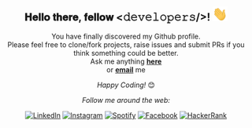 <div align="center">
<h2> 𝐇𝐞𝐥𝐥𝐨 𝐭𝐡𝐞𝐫𝐞, 𝐟𝐞𝐥𝐥𝐨𝐰 <𝚍𝚎𝚟𝚎𝚕𝚘𝚙𝚎𝚛𝚜/>! <img src="https://github.com/ABSphreak/ABSphreak/blob/master/gifs/Hi.gif" width="30px"></h2>
</div>

<div align="center">

You have finally discovered my Github profile. <br>
Please feel free to clone/fork projects, raise issues and submit PRs if you think something could be better. <br>
Ask me anything <a href="https://github.com/UmeedChandel/UmeedChandel/issues/new"><b>here</b></a><br>
or <a href="mailto:umeedchandel@gmail.com"><b>email</b></a> me

<i>Happy Coding!</i> 😊

</div>

<div align="center">
<i>Follow me around the web:</i><br>

  <!-- <a target="_blank" href="https://www.linkedin.com/in/umeed-chandel/">🇱​🇮​🇳​🇰​🇪​🇩​🇮​🇳​</a> ●
  <a target="_blank" href="https://www.instagram.com/umeedchandel/">🇮​🇳​🇸​🇹​🇦​🇬​🇷​🇦​🇲​</a> ●
  <a target="_blank" href="https://open.spotify.com/user/trggbc7l7fidry27xavakagem?si=d9e9b718f8d04c21">🇸​🇵​🇴​🇹​🇮​🇫​🇾​</a> ●
  <a target="_blank" href="https://www.facebook.com/umeed.chandel/">🇫​🇦​🇨​🇪​🇧​🇴​🇴​🇰​</a> ●
  <a target="_blank" href="https://www.hackerrank.com/umeedchandel">🇸​🇵​🇴​🇹​🇮​🇫​🇾​</a>-->


<a href="https://www.linkedin.com/in/umeed-chandel/" target="_blank"><img alt="LinkedIn" src="https://img.shields.io/badge/linkedin-%230077B5.svg?style=flat-square&logo=linkedin&logoColor=white"></a>
<a href="https://www.instagram.com/umeedchandel/" target="_blank"><img alt="Instagram" src="https://img.shields.io/badge/Instagram-E4405F?style=flat-square&logo=instagram&logoColor=white"></a>
<a href="https://open.spotify.com/user/trggbc7l7fidry27xavakagem?si=d9e9b718f8d04c21" target="_blank"><img alt="Spotify" src="https://img.shields.io/badge/Spotify-1ED760?style=flat-square&logo=spotify&logoColor=white"></a>
<a href="https://www.facebook.com/umeed.chandel/" target="_blank"><img alt="Facebook" src="https://img.shields.io/badge/Facebook-%231877F2.svg?style=flat-square&logo=Facebook&logoColor=white"></a>
<a href="https://www.hackerrank.com/umeedchandel" target="_blank"><img src="https://img.shields.io/badge/-Hackerrank-2EC866?style=flat-square&logo=HackerRank&logoColor=white" alt="HackerRank"></a>

</dev>
